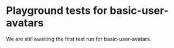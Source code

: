 # Playground tests for basic-user-avatars
We are still awaiting the first test run for basic-user-avatars.
